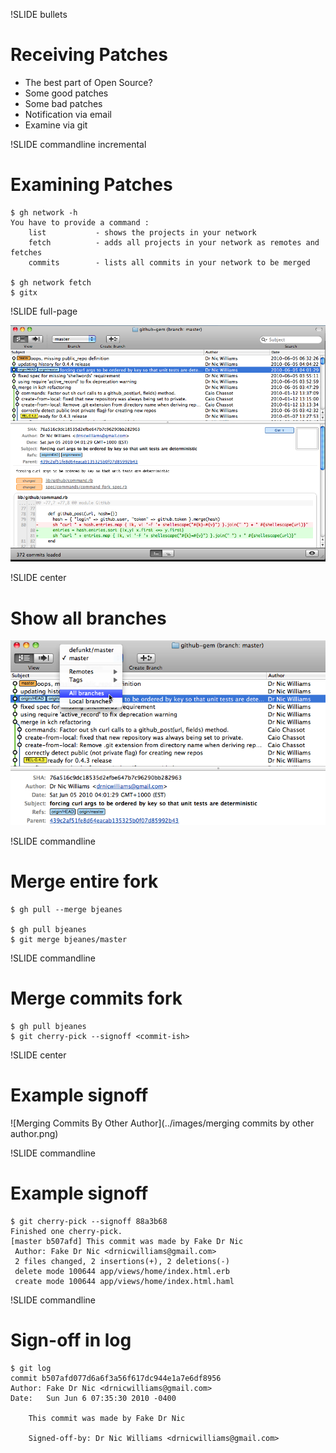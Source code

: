 !SLIDE bullets
# Receiving Patches #

* The best part of Open Source?
* Some good patches
* Some bad patches
* Notification via email
* Examine via git

!SLIDE commandline incremental
# Examining Patches #

    $ gh network -h
    You have to provide a command :
        list           - shows the projects in your network
        fetch          - adds all projects in your network as remotes and fetches
        commits        - lists all commits in your network to be merged

    $ gh network fetch
    $ gitx

!SLIDE full-page

![Gitx Example](../images/gitx-example.png)

!SLIDE center
# Show all branches #

![Show All Branches](../images/show-all-branches.png)

!SLIDE commandline
# Merge entire fork #

    $ gh pull --merge bjeanes
    
    $ gh pull bjeanes
    $ git merge bjeanes/master

!SLIDE commandline
# Merge commits fork #

    $ gh pull bjeanes
    $ git cherry-pick --signoff <commit-ish>

!SLIDE center
# Example signoff #

![Merging Commits By Other Author](../images/merging commits by other author.png)

!SLIDE commandline
# Example signoff #

    $ git cherry-pick --signoff 88a3b68
    Finished one cherry-pick.
    [master b507afd] This commit was made by Fake Dr Nic
     Author: Fake Dr Nic <drnicwilliams@gmail.com>
     2 files changed, 2 insertions(+), 2 deletions(-)
     delete mode 100644 app/views/home/index.html.erb
     create mode 100644 app/views/home/index.html.haml

!SLIDE commandline
# Sign-off in log #

    $ git log
    commit b507afd077d6a6f3a56f617dc944e1a7e6df8956
    Author: Fake Dr Nic <drnicwilliams@gmail.com>
    Date:   Sun Jun 6 07:35:30 2010 -0400

        This commit was made by Fake Dr Nic

        Signed-off-by: Dr Nic Williams <drnicwilliams@gmail.com>

